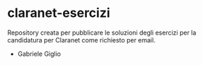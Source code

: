 # claranet-esercizi
Repository creata per pubblicare le soluzioni degli esercizi per la candidatura per Claranet come richiesto per email.

- Gabriele Giglio
